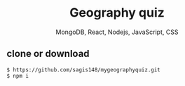 
<h1 align="center">
Geography quiz
</h1>

<p align="center">
MongoDB, React, Nodejs, JavaScript, CSS
</p>

## clone or download
```terminal
$ https://github.com/sagis148/mygeographyquiz.git
$ npm i
```
